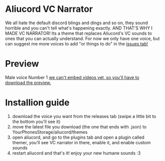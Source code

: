 # Aliucord VC Narrator
We all hate the default discord blings and dings and so on, they sound horrible and you can't tell what's happening exactly.
AND THAT'S WHY I MADE VC NARRATOR!
Its a theme that replaces Aliucord's VC sounds to ones that you can actually understand.
For now we only have one voice, but can suggest me more voices to add "or things to do" in the [issues tab!](https://github.com/FurhadTheNerd/Aliucord-VC-Narrator/issues)
# Preview
Male voice Number 1 [we can't embed videos yet, so you'll have to download the preview.](https://github.com/FurhadTheNerd/Aliucord-VC-Narrator/raw/main/preview/Male%201/Male%201.mp4)
# Installion guide
1. download the voice you want from the releases tab (swipe a little bit to the bottom you'll see it)
2. move the latest file you download (the one that ends with .json) to YourPhonesStorage/aliucord/themes
3. open aliucord, and go to the plugins tab and open a plugin called themer, you'll see VC narrator in there, enable it, and enable custom sounds
4. restart aliucord and that's it! enjoy your new humane sounds :3
